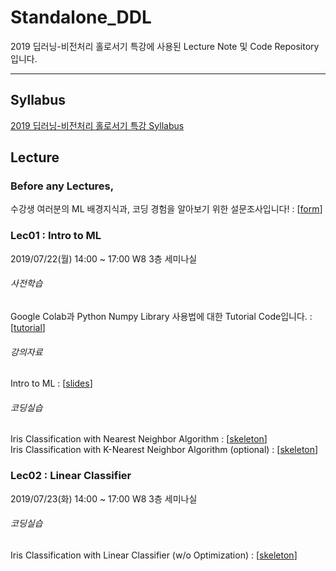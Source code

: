 # Standalone_DDL
2019 딥러닝-비전처리 홀로서기 특강에 사용된 Lecture Note 및 Code Repository입니다.

***

## Syllabus
[2019 딥러닝-비전처리 홀로서기 특강 Syllabus](https://docs.google.com/document/d/17PwKdZzKcuDMwj2gHwknghfnnjx8yttFv6-SD_Tr8yw/edit?usp=sharing) 

## Lecture

### Before any Lectures,
수강생 여러분의 ML 배경지식과, 코딩 경험을 알아보기 위한 설문조사입니다! : [[form](https://forms.gle/Jd2tEZxA4y6EgBNq9)]

### Lec01 : Intro to ML

2019/07/22(월) 14:00 ~ 17:00 W8 3층 세미나실

###### 사전학습
Google Colab과 Python Numpy Library 사용법에 대한 Tutorial Code입니다. : [[tutorial](Lec01/Lec01_Colab_&_Numpy_Tutorial.ipynb)]

###### 강의자료
Intro to ML : [[slides](Lec01/Lec01_Intro_to_ML_upld.pdf)]

###### 코딩실습
Iris Classification with Nearest Neighbor Algorithm : [[skeleton](Lec01/Lec01_Nearest_Neighbor_sk.ipynb)]<br/>
Iris Classification with K-Nearest Neighbor Algorithm (optional) : [[skeleton](Lec01/Lec01_K_Nearest_Neighbor_sk.ipynb)]

### Lec02 : Linear Classifier

2019/07/23(화) 14:00 ~ 17:00 W8 3층 세미나실

###### 코딩실습
Iris Classification with Linear Classifier (w/o Optimization) : [[skeleton](Lec02/Lec02_NoTrain_sk.ipynb)]
